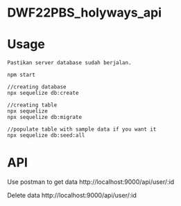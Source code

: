 # DWF22PBS_holyways_api

# Usage

```
Pastikan server database sudah berjalan.

npm start 

//creating database
npx sequelize db:create

//creating table
npx sequelize 
npx sequelize db:migrate

//populate table with sample data if you want it
npx sequelize db:seed:all
```

# API

Use postman to get data
http://localhost:9000/api/user/:id

Delete data
http://localhost:9000/api/user/:id
